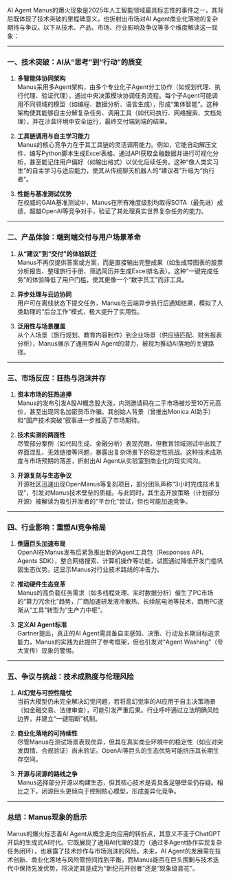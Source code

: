 AI Agent Manus的爆火现象是2025年人工智能领域最具标志性的事件之一，其背后既体现了技术突破的里程碑意义，也折射出市场对AI Agent商业化落地的复杂期待与争议。以下从技术、产品、市场、行业影响及争议等多个维度解读这一现象：

---

### 一、**技术突破：AI从“思考”到“行动”的质变**
1. **多智能体协同架构**  
   Manus采用多Agent架构，由多个专业化子Agent分工协作（如规划代理、执行代理、验证代理），通过中央决策模块协调任务流程。每个子Agent可能调用不同领域的模型（如编程、数据分析、语言生成），形成“集体智能”。这种架构使其能够自主分解复杂任务、调用工具（如代码执行、网络搜索、文档处理），并在沙盒环境中安全运行，最终交付端到端的结果。

2. **工具链调用与自主学习能力**  
   Manus的核心竞争力在于其工具链的灵活调用能力。例如，它能自动解压文件、编写Python脚本生成Excel表格、通过API获取金融数据并进行可视化分析，甚至能记住用户偏好（如输出格式）以优化后续任务。这种“像人类实习生”的自主学习与适应能力，使其从传统聊天机器人的“建议者”升级为“执行者”。

3. **性能与基准测试优势**  
   在权威的GAIA基准测试中，Manus在所有难度级别均取得SOTA（最先进）成绩，超越OpenAI等竞争对手，验证了其处理真实世界复杂任务的能力。

---

### 二、**产品体验：端到端交付与用户场景革命**
1. **从“建议”到“交付”的体验跃迁**  
   Manus不再仅提供答案或方案，而是直接输出完整成果（如生成带图表的股票分析报告、整理旅行手册、筛选简历并生成Excel排名表）。这种“一键完成任务”的体验降低了用户门槛，使其更像一个“数字员工”而非工具。

2. **异步处理与云边协同**  
   用户可在离线状态下提交任务，Manus在云端异步执行后通知结果，模拟了人类助理的“后台工作”模式，极大提升了实用性。

3. **泛用性与场景覆盖**  
   从个人场景（旅行规划、教育内容制作）到企业场景（供应链匹配、财务报表分析），Manus展示了通用型AI Agent的潜力，被视为推动AI落地的关键路径。

---

### 三、**市场反应：狂热与泡沫并存**
1. **资本市场的狂热追捧**  
   Manus的发布引发A股AI概念股大涨，内测邀请码在二手市场被炒至10万元高价，甚至出现同名加密货币诈骗。其创始人背景（曾推出Monica AI助手）和“国产技术突破”叙事进一步推高了市场期待。

2. **技术实测的两面性**  
   尽管部分案例（如代码生成、金融分析）表现亮眼，但教育领域测试中出现了界面混乱、无效链接等问题，暴露出复杂场景下的稳定性挑战。这种技术成熟度与市场预期的落差，折射出AI Agent从实验室到商业化的现实鸿沟。

3. **开源复刻与生态争议**  
   开源社区迅速出现OpenManus等复刻项目，部分团队声称“3小时完成技术复现”，引发对Manus技术壁垒的质疑。与此同时，其生态开放策略（计划部分开源）被解读为吸引开发者的“平台化”尝试，但也可能加速竞争。

---

### 四、**行业影响：重塑AI竞争格局**
1. **倒逼巨头加速布局**  
   OpenAI在Manus发布后紧急推出新的Agent工具包（Responses API、Agents SDK），整合网络搜索、计算机操作等功能，试图通过降低开发门槛巩固生态优势。这显示Manus对行业技术路线的冲击力。

2. **推动硬件生态变革**  
   Manus的高负载任务需求（如多线程处理、实时数据分析）催生了PC市场的“算力冗余化”趋势，厂商加速研发液冷散热、长续航电池等技术，商用PC逐渐从“工具”转型为“生产力中枢”。

3. **定义AI Agent标准**  
   Gartner提出，真正的AI Agent需具备自主感知、决策、行动及长期目标追求能力，Manus的实践为此提供了参考框架，但也引发对“Agent Washing”（夸大宣传）现象的警惕。

---

### 五、**争议与挑战：技术成熟度与伦理风险**
1. **AI幻觉与可控性隐忧**  
   当前大模型仍未完全解决幻觉问题，若将高幻觉率的AI应用于自主决策场景（如金融交易、法律审查），可能引发严重后果。行业呼吁通过立法明确风险边界，并建立“一键阻断”机制。

2. **商业化落地的可持续性**  
   尽管Manus在测试场景表现优异，但其在真实商业环境中的稳定性（如应对突发舆情、合规验证）尚未验证。OpenAI等巨头的生态优势可能挤压其长期生存空间。

3. **开源与闭源的路线之争**  
   Manus选择部分开源以构建生态，但其核心技术是否具备足够壁垒仍存疑。相比之下，闭源巨头更倾向于控制核心模型，形成差异化竞争。

---

### **总结：Manus现象的启示**
Manus的爆火标志着AI Agent从概念走向应用的转折点，其意义不亚于ChatGPT开启的生成式AI时代。它既展现了通用AI代理的潜力（通过多Agent协作实现复杂任务闭环），也暴露了技术炒作与市场泡沫的风险。未来，AI Agent的发展需在技术创新、商业化落地与风险管控间找到平衡，而Manus能否在巨头围剿与技术迭代中保持先发优势，将决定其是成为“新纪元开创者”还是“现象级昙花”。
